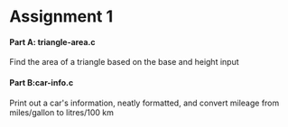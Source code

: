 # Assignment 1

#### Part A: triangle-area.c

Find the area of a triangle based on the base and height input

#### Part B:car-info.c

Print out a car's information, neatly formatted, and convert mileage from miles/gallon to litres/100 km
